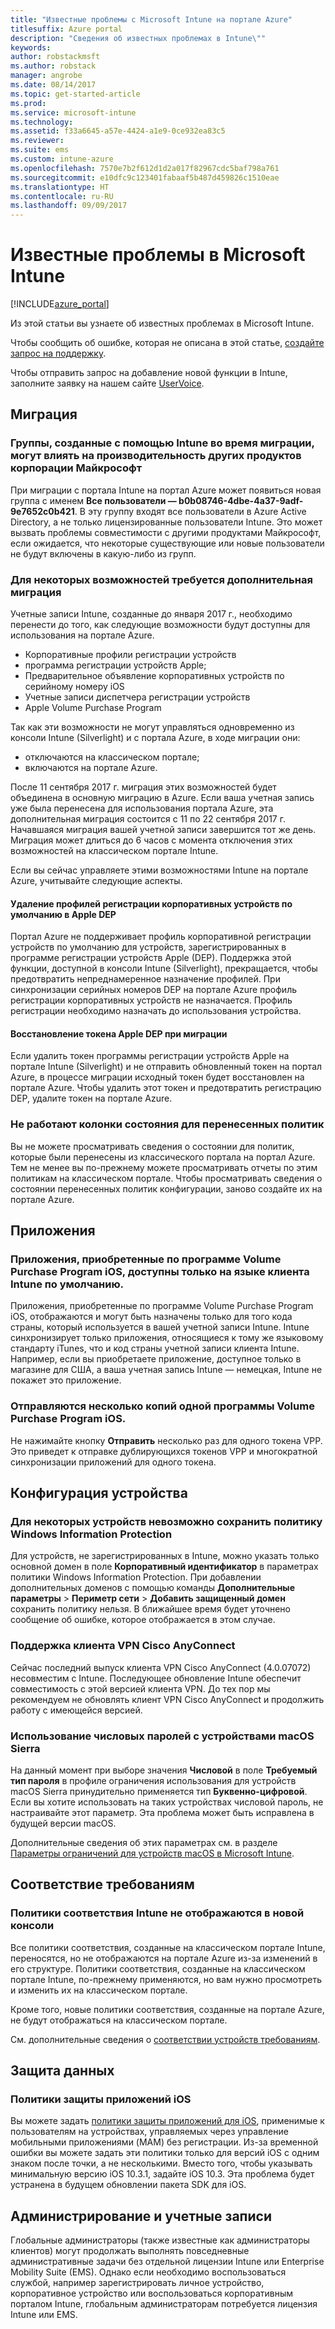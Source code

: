 ```yaml
---
title: "Известные проблемы с Microsoft Intune на портале Azure"
titlesuffix: Azure portal
description: "Сведения об известных проблемах в Intune\""
keywords: 
author: robstackmsft
ms.author: robstack
manager: angrobe
ms.date: 08/14/2017
ms.topic: get-started-article
ms.prod: 
ms.service: microsoft-intune
ms.technology: 
ms.assetid: f33a6645-a57e-4424-a1e9-0ce932ea83c5
ms.reviewer: 
ms.suite: ems
ms.custom: intune-azure
ms.openlocfilehash: 7570e7b2f612d1d2a017f82967cdc5baf798a761
ms.sourcegitcommit: e10dfc9c123401fabaaf5b487d459826c1510eae
ms.translationtype: HT
ms.contentlocale: ru-RU
ms.lasthandoff: 09/09/2017
---
```

# <a name="known-issues-in-microsoft-intune"></a>Известные проблемы в Microsoft Intune


[!INCLUDE[azure_portal](./includes/azure_portal.md)]


Из этой статьи вы узнаете об известных проблемах в Microsoft Intune.

Чтобы сообщить об ошибке, которая не описана в этой статье, [создайте запрос на поддержку](get-support.md).

Чтобы отправить запрос на добавление новой функции в Intune, заполните заявку на нашем сайте [UserVoice](https://microsoftintune.uservoice.com/forums/291681-ideas/category/189016-azure-admin-console).

## <a name="migration"></a>Миграция

### <a name="groups-created-by-intune-during-migration-might-affect-functionality-of-other-microsoft-products"></a>Группы, созданные с помощью Intune во время миграции, могут влиять на производительность других продуктов корпорации Майкрософт

При миграции с портала Intune на портал Azure может появиться новая группа с именем **Все пользователи — b0b08746-4dbe-4a37-9adf-9e7652c0b421**. В эту группу входят все пользователи в Azure Active Directory, а не только лицензированные пользователи Intune. Это может вызвать проблемы совместимости с другими продуктами Майкрософт, если ожидается, что некоторые существующие или новые пользователи не будут включены в какую-либо из групп.

### <a name="secondary-migration-required-for-select-capabilities"></a>Для некоторых возможностей требуется дополнительная миграция

Учетные записи Intune, созданные до января 2017 г., необходимо перенести до того, как следующие возможности будут доступны для использования на портале Azure.

- Корпоративные профили регистрации устройств
- программа регистрации устройств Apple;
- Предварительное объявление корпоративных устройств по серийному номеру iOS
- Учетные записи диспетчера регистрации устройств
- Apple Volume Purchase Program

Так как эти возможности не могут управляться одновременно из консоли Intune (Silverlight) и с портала Azure, в ходе миграции они:
- отключаются на классическом портале;
- включаются на портале Azure.  

После 11 сентября 2017 г. миграция этих возможностей будет объединена в основную миграцию в Azure. Если ваша учетная запись уже была перенесена для использования портала Azure, эта дополнительная миграция состоится с 11 по 22 сентября 2017 г. Начавшаяся миграция вашей учетной записи завершится тот же день. Миграция может длиться до 6 часов с момента отключения этих возможностей на классическом портале Intune.

Если вы сейчас управляете этими возможностями Intune на портале Azure, учитывайте следующие аспекты.

#### <a name="removes-default-corporate-device-enrollment-profiles-in-apple-dep"></a>Удаление профилей регистрации корпоративных устройств по умолчанию в Apple DEP
Портал Azure не поддерживает профиль корпоративной регистрации устройств по умолчанию для устройств, зарегистрированных в программе регистрации устройств Apple (DEP). Поддержка этой функции, доступной в консоли Intune (Silverlight), прекращается, чтобы предотвратить непреднамеренное назначение профилей. При синхронизации серийных номеров DEP на портале Azure профиль регистрации корпоративных устройств не назначается. Профиль регистрации необходимо назначать до использования устройства.

#### <a name="apple-dep-token-restored-with-migration"></a>Восстановление токена Apple DEP при миграции

Если удалить токен программы регистрации устройств Apple на портале Intune (Silverlight) и не отправить обновленный токен на портал Azure, в процессе миграции исходный токен будет восстановлен на портале Azure. Чтобы удалить этот токен и предотвратить регистрацию DEP, удалите токен на портале Azure.

### <a name="status-blades-for-migrated-policies-do-not-work"></a>Не работают колонки состояния для перенесенных политик

Вы не можете просматривать сведения о состоянии для политик, которые были перенесены из классического портала на портал Azure. Тем не менее вы по-прежнему можете просматривать отчеты по этим политикам на классическом портале. Чтобы просматривать сведения о состоянии перенесенных политик конфигурации, заново создайте их на портале Azure.

## <a name="apps"></a>Приложения

### <a name="ios-volume-purchased-apps-only-available-in-default-intune-tenant-language"></a>Приложения, приобретенные по программе Volume Purchase Program iOS, доступны только на языке клиента Intune по умолчанию.
Приложения, приобретенные по программе Volume Purchase Program iOS, отображаются и могут быть назначены только для того кода страны, который используется в вашей учетной записи Intune. Intune синхронизирует только приложения, относящиеся к тому же языковому стандарту iTunes, что и код страны учетной записи клиента Intune. Например, если вы приобретаете приложение, доступное только в магазине для США, а ваша учетная запись Intune — немецкая, Intune не покажет это приложение.

### <a name="multiple-copies-of-the-same-ios-volume-purchase-program-are-uploaded"></a>Отправляются несколько копий одной программы Volume Purchase Program iOS.
Не нажимайте кнопку **Отправить** несколько раз для одного токена VPP. Это приведет к отправке дублирующихся токенов VPP и многократной синхронизации приложений для одного токена.

<!-- ## Groups -->

## <a name="device-configuration"></a>Конфигурация устройства

### <a name="you-cannot-save-a-windows-information-protection-policy-for-some-devices"></a>Для некоторых устройств невозможно сохранить политику Windows Information Protection

Для устройств, не зарегистрированных в Intune, можно указать только основной домен в поле **Корпоративный идентификатор** в параметрах политики Windows Information Protection.
При добавлении дополнительных доменов с помощью команды **Дополнительные параметры** > **Периметр сети** > **Добавить защищенный домен** сохранить политику нельзя. В ближайшее время будет уточнено сообщение об ошибке, которое отображается в этом случае.

### <a name="cisco-anyconnect-vpn-client-support"></a>Поддержка клиента VPN Cisco AnyConnect

Сейчас последний выпуск клиента VPN Cisco AnyConnect (4.0.07072) несовместим с Intune.
Последующее обновление Intune обеспечит совместимость с этой версией клиента VPN. До тех пор мы рекомендуем не обновлять клиент VPN Cisco AnyConnect и продолжить работу с имеющейся версией.

### <a name="using-the-numeric-password-type-with-macos-sierra-devices"></a>Использование числовых паролей с устройствами macOS Sierra

На данный момент при выборе значения **Числовой** в поле **Требуемый тип пароля** в профиле ограничения использования для устройств macOS Sierra принудительно применяется тип **Буквенно-цифровой**. Если вы хотите использовать на таких устройствах числовой пароль, не настраивайте этот параметр.
Эта проблема может быть исправлена в будущей версии macOS.

Дополнительные сведения об этих параметрах см. в разделе [Параметры ограничений для устройств macOS в Microsoft Intune](device-restrictions-macos.md).

## <a name="compliance"></a>Соответствие требованиям

### <a name="compliance-policies-from-intune-do-not-show-up-in-new-console"></a>Политики соответствия Intune не отображаются в новой консоли

Все политики соответствия, созданные на классическом портале Intune, переносятся, но не отображаются на портале Azure из-за изменений в его структуре. Политики соответствия, созданные на классическом портале Intune, по-прежнему применяются, но вам нужно просмотреть и изменить их на классическом портале.

Кроме того, новые политики соответствия, созданные на портале Azure, не будут отображаться на классическом портале.

См. дополнительные сведения о [соответствии устройств требованиям](device-compliance.md).

<!-- ## Enrollment -->


## <a name="data-protection"></a>Защита данных

### <a name="ios-app-protection-policies"></a>Политики защиты приложений iOS

Вы можете задать [политики защиты приложений для iOS](app-protection-policy-settings-ios.md), применимые к пользователям на устройствах, управляемых через управление мобильными приложениями (MAM) без регистрации. Из-за временной ошибки вы можете задать эти политики только для версий iOS с одним знаком после точки, а не несколькими. Вместо того, чтобы указывать минимальную версию iOS 10.3.1, задайте iOS 10.3. Эта проблема будет устранена в будущем обновлении пакета SDK для iOS.


## <a name="administration-and-accounts"></a>Администрирование и учетные записи

Глобальные администраторы (также известные как администраторы клиентов) могут продолжать выполнять повседневные административные задачи без отдельной лицензии Intune или Enterprise Mobility Suite (EMS). Однако если необходимо воспользоваться службой, например зарегистрировать личное устройство, корпоративное устройство или воспользоваться корпоративным порталом Intune, глобальным администраторам потребуется лицензия Intune или EMS.

<!-- ## Additional items -->
